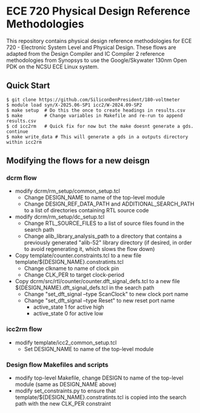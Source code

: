 ECE 720 Physical Design Reference Methodologies
====================

This repository contains physical design reference methodologies for ECE 720 - Electronic System Level and Physical Design.  These flows are adapted from the Design Compiler and IC Compiler 2 reference methodologies from Synopsys to use the Google/Skywater 130nm Open PDK on the NCSU ECE Linux system.

## Quick Start

    $ git clone https://github.com/SiliconDenPresident/180-voltmeter
    $ module load syn/X-2025.06-SP1 icc2/W-2024.09-SP2
    $ make setup  # Do this the once to create headings in results.csv
    $ make        # Change variables in Makefile and re-run to append results.csv
    $ cd icc2rm   # Quick fix for now but the make doesnt generate a gds. continue
    $ make write_data # This will generate a gds in a outputs directory within icc2rm 

## Modifying the flows for a new deisgn

### dcrm flow
* modify dcrm/rm_setup/common_setup.tcl
  * Change DESIGN_NAME to name of the top-level module
  * Change DESIGN_REF_DATA_PATH and ADDITIONAL_SEARCH_PATH to a list of directories containing RTL source code
* modify dcrm/rm_setup/dc_setup.tcl
  * Change RTL_SOURCE_FILES to a list of source files found in the search path
  * Change alib_library_analysis_path to a directory that contains a previously generated "alib-52" library directory (if desired, in order to avoid regenerating it, which slows the flow down) 
* Copy template/counter.constraints.tcl to a new file template/${DESIGN_NAME}.constratints.tcl
  * Change clkname to name of clock pin
  * Change CLK_PER to target clock-period
* Copy dcrm/src/rtl/counter/counter.dft_signal_defs.tcl to a new file ${DESIGN_NAME}.dft_signal_defs.tcl in the search path
  * Change "set_dft_signal –type ScanClock" to new clock port name
  * Change "set_dft_signal –type Reset" to new reset port name
    * active_state 1 for active high
    * active_state 0 for active low

### icc2rm flow
* modify template/icc2_common_setup.tcl
  * Set DESIGN_NAME to name of the top-level module

### Design flow Makefiles and scripts
* modify top-level Makefile, change DESIGN to name of the top-level module (same as DESIGN_NAME above)
* modify set_constraints.py to ensure that template/${DESIGN_NAME}.constratints.tcl is copied into the search path with the new CLK_PER constraint

